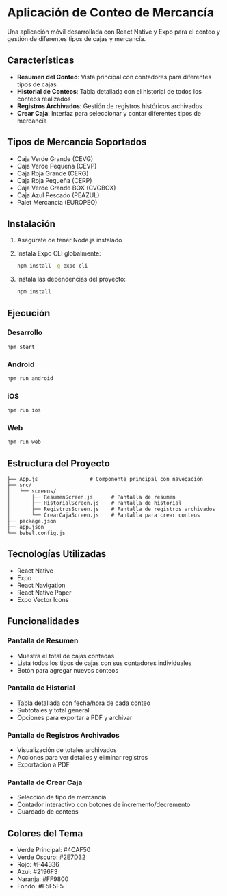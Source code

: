 # Aplicación de Conteo de Mercancía

Una aplicación móvil desarrollada con React Native y Expo para el conteo y gestión de diferentes tipos de cajas y mercancía.

## Características

- **Resumen del Conteo**: Vista principal con contadores para diferentes tipos de cajas
- **Historial de Conteos**: Tabla detallada con el historial de todos los conteos realizados
- **Registros Archivados**: Gestión de registros históricos archivados
- **Crear Caja**: Interfaz para seleccionar y contar diferentes tipos de mercancía

## Tipos de Mercancía Soportados

- Caja Verde Grande (CEVG)
- Caja Verde Pequeña (CEVP)
- Caja Roja Grande (CERG)
- Caja Roja Pequeña (CERP)
- Caja Verde Grande BOX (CVGBOX)
- Caja Azul Pescado (PEAZUL)
- Palet Mercancía (EUROPEO)

## Instalación

1. Asegúrate de tener Node.js instalado
2. Instala Expo CLI globalmente:
   ```bash
   npm install -g expo-cli
   ```

3. Instala las dependencias del proyecto:
   ```bash
   npm install
   ```

## Ejecución

### Desarrollo
```bash
npm start
```

### Android
```bash
npm run android
```

### iOS
```bash
npm run ios
```

### Web
```bash
npm run web
```

## Estructura del Proyecto

```
├── App.js                 # Componente principal con navegación
├── src/
│   └── screens/
│       ├── ResumenScreen.js      # Pantalla de resumen
│       ├── HistorialScreen.js    # Pantalla de historial
│       ├── RegistrosScreen.js    # Pantalla de registros archivados
│       └── CrearCajaScreen.js    # Pantalla para crear conteos
├── package.json
├── app.json
└── babel.config.js
```

## Tecnologías Utilizadas

- React Native
- Expo
- React Navigation
- React Native Paper
- Expo Vector Icons

## Funcionalidades

### Pantalla de Resumen
- Muestra el total de cajas contadas
- Lista todos los tipos de cajas con sus contadores individuales
- Botón para agregar nuevos conteos

### Pantalla de Historial
- Tabla detallada con fecha/hora de cada conteo
- Subtotales y total general
- Opciones para exportar a PDF y archivar

### Pantalla de Registros Archivados
- Visualización de totales archivados
- Acciones para ver detalles y eliminar registros
- Exportación a PDF

### Pantalla de Crear Caja
- Selección de tipo de mercancía
- Contador interactivo con botones de incremento/decremento
- Guardado de conteos

## Colores del Tema

- Verde Principal: #4CAF50
- Verde Oscuro: #2E7D32
- Rojo: #F44336
- Azul: #2196F3
- Naranja: #FF9800
- Fondo: #F5F5F5